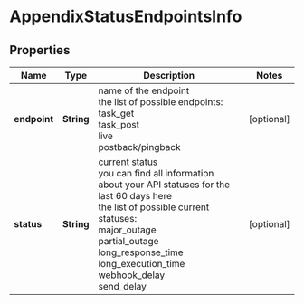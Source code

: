 # AppendixStatusEndpointsInfo


## Properties

| Name | Type | Description | Notes |
|------------ | ------------- | ------------- | -------------|
**endpoint** | **String** | name of the endpoint<br>the list of possible endpoints:<br>task_get<br>task_post<br>live<br>postback/pingback |[optional]|
**status** | **String** | current status<br>you can find all information about your API statuses for the last 60 days here<br>the list of possible current statuses:<br>major_outage<br>partial_outage<br>long_response_time<br>long_execution_time<br>webhook_delay<br>send_delay |[optional]|